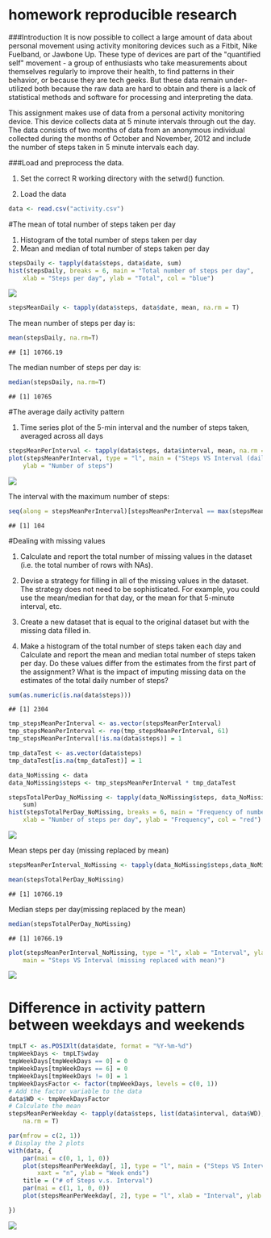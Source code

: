 # homework reproducible research

###Introduction
It is now possible to collect a large amount of data about personal movement using activity monitoring devices such as a Fitbit, Nike Fuelband, or Jawbone Up. These type of devices are part of the "quantified self" movement - a group of enthusiasts who take measurements about themselves regularly to improve their health, to find patterns in their behavior, or because they are tech geeks. But these data remain under-utilized both because the raw data are hard to obtain and there is a lack of statistical methods and software for processing and interpreting the data.

This assignment makes use of data from a personal activity monitoring device. This device collects data at 5 minute intervals through out the day. The data consists of two months of data from an anonymous individual collected during the months of October and November, 2012 and include the number of steps taken in 5 minute intervals each day.


###Load and preprocess the data.

1. Set the correct R working directory with the setwd() function.

2. Load the data


```r
data <- read.csv("activity.csv")
```

#The mean of total number of steps taken per day

1. Histogram of the total number of steps taken per day
2. Mean and median of total number of steps taken per day



```r
stepsDaily <- tapply(data$steps, data$date, sum)
hist(stepsDaily, breaks = 6, main = "Total number of steps per day", 
    xlab = "Steps per day", ylab = "Total", col = "blue")
```

![](PA1_template_files/figure-html/unnamed-chunk-2-1.png) 
    

```r
stepsMeanDaily <- tapply(data$steps, data$date, mean, na.rm = T)
```

The mean number of steps per day is:


```r
mean(stepsDaily, na.rm=T)
```

```
## [1] 10766.19
```

The median number of steps per day is:


```r
median(stepsDaily, na.rm=T)
```

```
## [1] 10765
```

#The average daily activity pattern

1. Time series plot of the 5-min interval and the number of steps taken, averaged across all days


```r
stepsMeanPerInterval <- tapply(data$steps, data$interval, mean, na.rm = T)
plot(stepsMeanPerInterval, type = "l", main = ("Steps VS Interval (daily average)"), 
    ylab = "Number of steps")
```

![](PA1_template_files/figure-html/unnamed-chunk-6-1.png) 

The interval with the maximum number of steps:


```r
seq(along = stepsMeanPerInterval)[stepsMeanPerInterval == max(stepsMeanPerInterval)]
```

```
## [1] 104
```

#Dealing with missing values

1. Calculate and report the total number of missing values in the dataset (i.e. the total number of rows with NAs).

2. Devise a strategy for filling in all of the missing values in the dataset. The strategy does not need to be sophisticated. For example, you could use the mean/median for that day, or the mean for that 5-minute interval, etc.

3. Create a new dataset that is equal to the original dataset but with the missing data filled in.

4. Make a histogram of the total number of steps taken each day and Calculate and report the mean and median total number of steps taken per day. Do these values differ from the estimates from the first part of the assignment? What is the impact of imputing missing data on the estimates of the total daily number of steps?


```r
sum(as.numeric(is.na(data$steps)))
```

```
## [1] 2304
```


```r
tmp_stepsMeanPerInterval <- as.vector(stepsMeanPerInterval)
tmp_stepsMeanPerInterval <- rep(tmp_stepsMeanPerInterval, 61)
tmp_stepsMeanPerInterval[!is.na(data$steps)] = 1

tmp_dataTest <- as.vector(data$steps)
tmp_dataTest[is.na(tmp_dataTest)] = 1

data_NoMissing <- data
data_NoMissing$steps <- tmp_stepsMeanPerInterval * tmp_dataTest

stepsTotalPerDay_NoMissing <- tapply(data_NoMissing$steps, data_NoMissing$date, 
    sum)
hist(stepsTotalPerDay_NoMissing, breaks = 6, main = "Frequency of number of steps per day", 
    xlab = "Number of steps per day", ylab = "Frequency", col = "red")
```

![](PA1_template_files/figure-html/unnamed-chunk-9-1.png) 

Mean steps per day (missing replaced by mean)

```r
stepsMeanPerInterval_NoMissing <- tapply(data_NoMissing$steps,data_NoMissing$interval, mean)

mean(stepsTotalPerDay_NoMissing)
```

```
## [1] 10766.19
```

Median steps per day(missing replaced by the mean)

```r
median(stepsTotalPerDay_NoMissing)
```

```
## [1] 10766.19
```


```r
plot(stepsMeanPerInterval_NoMissing, type = "l", xlab = "Interval", ylab = "Number of Steps", 
    main = "Steps VS Interval (missing replaced with mean)")
```

![](PA1_template_files/figure-html/unnamed-chunk-12-1.png) 

# Difference in activity pattern between weekdays and weekends


```r
tmpLT <- as.POSIXlt(data$date, format = "%Y-%m-%d")
tmpWeekDays <- tmpLT$wday
tmpWeekDays[tmpWeekDays == 0] = 0
tmpWeekDays[tmpWeekDays == 6] = 0
tmpWeekDays[tmpWeekDays != 0] = 1
tmpWeekDaysFactor <- factor(tmpWeekDays, levels = c(0, 1))
# Add the factor variable to the data
data$WD <- tmpWeekDaysFactor
# Calculate the mean
stepsMeanPerWeekday <- tapply(data$steps, list(data$interval, data$WD), mean, 
    na.rm = T)

par(mfrow = c(2, 1))
# Display the 2 plots
with(data, {
    par(mai = c(0, 1, 1, 0))
    plot(stepsMeanPerWeekday[, 1], type = "l", main = ("Steps VS Interval"), 
        xaxt = "n", ylab = "Week ends")
    title = ("# of Steps v.s. Interval")
    par(mai = c(1, 1, 0, 0))
    plot(stepsMeanPerWeekday[, 2], type = "l", xlab = "Interval", ylab = "Week days")

})   
```

![](PA1_template_files/figure-html/unnamed-chunk-13-1.png) 

    
    
